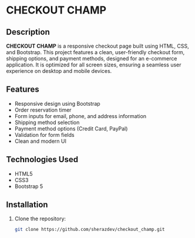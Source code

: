 # CHECKOUT CHAMP

## Description

**CHECKOUT CHAMP** is a responsive checkout page built using HTML, CSS, and Bootstrap. This project features a clean, user-friendly checkout form, shipping options, and payment methods, designed for an e-commerce application. It is optimized for all screen sizes, ensuring a seamless user experience on desktop and mobile devices.

## Features

- Responsive design using Bootstrap
- Order reservation timer
- Form inputs for email, phone, and address information
- Shipping method selection
- Payment method options (Credit Card, PayPal)
- Validation for form fields
- Clean and modern UI

## Technologies Used

- HTML5
- CSS3
- Bootstrap 5

## Installation

1. Clone the repository:
   ```bash
   git clone https://github.com/sherazdev/checkout_champ.git

